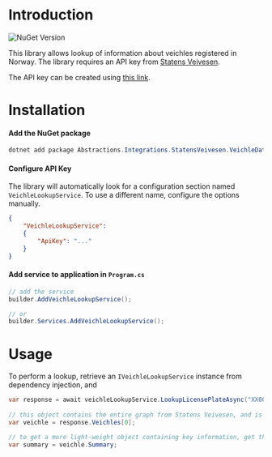 
# Introduction 
![NuGet Version](https://img.shields.io/nuget/v/Abstractions.Integrations.StatensVeivesen.VeichleData)

This library allows lookup of information about veichles registered in Norway.
The library requires an API key from [Statens Veivesen](https://www.vegvesen.no/).

The API key can be created using [this link](https://www.vegvesen.no/dinside/data-og-api-er/tilgang-til-api-for-kjoretoyopplysninger/).

# Installation
#### Add the NuGet package
```powershell
dotnet add package Abstractions.Integrations.StatensVeivesen.VeichleData
```

####  Configure API Key
The library will automatically look for a configuration section named `VeichleLookupService`. To use a different name, configure the options manually.
```json
{
	"VeichleLookupService":
	{
		"ApiKey": "..."
	}
}
```

####  Add service to application in `Program.cs`
```csharp
// add the service
builder.AddVeichleLookupService();

// or
builder.Services.AddVeichleLookupService();
```

# Usage

To perform a lookup, retrieve an `IVeichleLookupService` instance from dependency injection, and
```csharp
var response = await veichleLookupService.LookupLicensePlateAsync("XX00000");
	
// this object contains the entire graph from Statens Veivesen, and is quite verbose
var veichle = response.Veichles[0];

// to get a more light-weight object containing key information, get the summary
var summary = veichle.Summary;	
```
